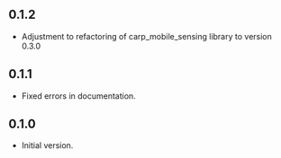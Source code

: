 ## 0.1.2
* Adjustment to refactoring of carp_mobile_sensing library to version 0.3.0

## 0.1.1
* Fixed errors in documentation.

## 0.1.0
* Initial version.
